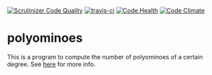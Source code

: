 [![Scrutinizer Code Quality](https://scrutinizer-ci.com/g/vladvasiliu/polyominoes/badges/quality-score.png?b=master)](https://scrutinizer-ci.com/g/vladvasiliu/polyominoes/?branch=master)
[![travis-ci](https://travis-ci.org/vladvasiliu/polyominoes.svg?branch=master)](https://travis-ci.org/vladvasiliu/polyominoes)
[![Code Health](https://landscape.io/github/vladvasiliu/polyominoes/master/landscape.svg?style=flat)](https://landscape.io/github/vladvasiliu/polyominoes/master)
[![Code Climate](https://codeclimate.com/github/vladvasiliu/polyominoes/badges/gpa.svg)](https://codeclimate.com/github/vladvasiliu/polyominoes)

# polyominoes

This is a program to compute the number of polyominoes of a certain degree. See [here](http://en.wikipedia.org/wiki/Polyomino) for more info.
